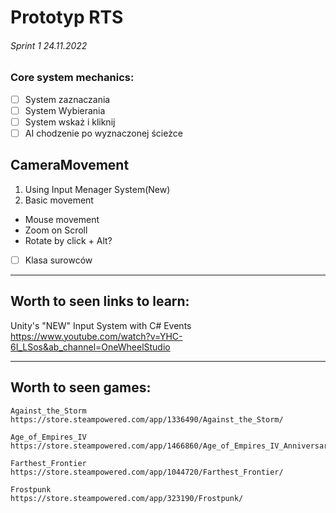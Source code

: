 # Prototyp RTS

###### Sprint 1 24.11.2022

### Core system mechanics:

- [ ] System zaznaczania
- [ ] System Wybierania
- [ ] System wskaż i kliknij
- [ ] AI chodzenie po wyznaczonej ścieżce

## CameraMovement
1. Using Input Menager System(New)
2. Basic movement
  - Mouse movement
  - Zoom on Scroll
  - Rotate by click + Alt?




- [ ] Klasa surowców



___
## Worth to seen links to learn:
Unity's "NEW" Input System with C# Events
https://www.youtube.com/watch?v=YHC-6I_LSos&ab_channel=OneWheelStudio




___
## Worth to seen games:
```
Against_the_Storm 
https://store.steampowered.com/app/1336490/Against_the_Storm/

Age_of_Empires_IV
https://store.steampowered.com/app/1466860/Age_of_Empires_IV_Anniversary_Edition/

Farthest_Frontier
https://store.steampowered.com/app/1044720/Farthest_Frontier/

Frostpunk
https://store.steampowered.com/app/323190/Frostpunk/

```
